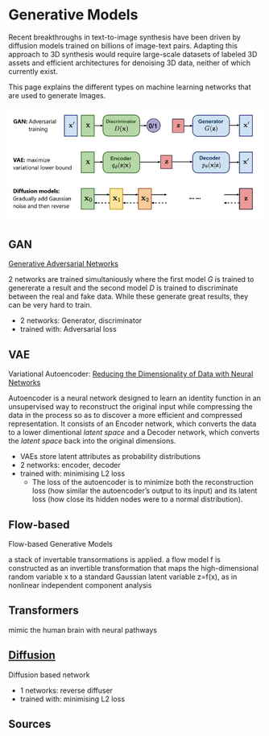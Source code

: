 # Generative Models

Recent breakthroughs in text-to-image synthesis have been driven by diffusion models trained on billions of image-text pairs. Adapting this approach to 3D synthesis would require large-scale datasets of labeled 3D assets and efficient architectures for denoising 3D data, neither of which currently exist.

This page explains the different types on machine learning networks that are used to generate Images.

![image](./img/gen_models_overview.png)

## GAN

[Generative Adversarial Networks]

2 networks are trained simultaniously where the first model $G$ is trained to genererate a result and the second model $D$ is trained to discriminate between the real and fake data. While these generate great results, they can be very hard to train.

- 2 networks: Generator, discriminator
- trained with: Adversarial loss

## VAE

Variational Autoencoder: [Reducing the Dimensionality of Data with Neural Networks]

Autoencoder is a neural network designed to learn an identity function in an unsupervised way to reconstruct the original input while compressing the data in the process so as to discover a more efficient and compressed representation. It consists of an Encoder network, which converts the data to a lower dimentional *latent space* and a Decoder network, which converts the *latent space* back into the original dimensions.

- VAEs store latent attributes as probability distributions
- 2 networks: encoder, decoder
- trained with: minimising L2 loss
  - The loss of the autoencoder is to minimize both the reconstruction loss (how similar the autoencoder’s output to its input) and its latent loss (how close its hidden nodes were to a normal distribution).

## Flow-based 

Flow-based Generative Models

a stack of invertable transormations is applied. a flow model f is constructed as an invertible transformation that maps the high-dimensional random variable x to a standard Gaussian latent variable z=f(x), as in nonlinear independent component analysis

## Transformers

mimic the human brain with neural pathways

## [Diffusion](./Image-Diffusion.md)

Diffusion based network

- 1 networks: reverse diffuser
- trained with: minimising L2 loss


## Sources

[Generative Adversarial Networks]: https://doi.org/10.48550/arXiv.1406.2661

[Reducing the Dimensionality of Data with Neural Networks]: https://doi.org/10.1126/science.1127647